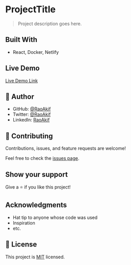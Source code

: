 # ProjectTitle

> Project description goes here.

## Built With

- React, Docker, Netlify

## Live Demo

[Live Demo Link](https://raoakif.github.io/ProjectTitle/)


## 👤 Author

- GitHub: [@RaoAkif](https://github.com/raoakif)
- Twitter: [@RaoAkif](https://twitter.com/raoakif)
- LinkedIn: [RaoAkif](https://linkedin.com/in/raoakif)

## 🤝 Contributing

Contributions, issues, and feature requests are welcome!

Feel free to check the [issues page](../../issues/).

## Show your support

Give a ⭐️ if you like this project!

## Acknowledgments

- Hat tip to anyone whose code was used
- Inspiration
- etc.

## 📝 License

This project is [MIT](./MIT.md) licensed.
